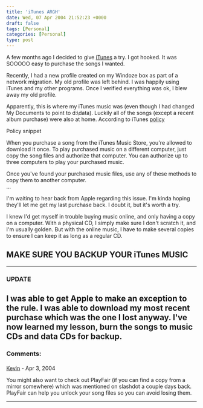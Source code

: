 ```yaml
---
title: 'iTunes ARGH'
date: Wed, 07 Apr 2004 21:52:23 +0000
draft: false
tags: [Personal]
categories: [Personal]
type: post
---
```


A few months ago I decided to give [iTunes](http://www.apple.com/itunes/) a try. I got hooked. It was SOOOOO easy to purchase the songs I wanted.

Recently, I had a new profile created on my Windoze box as part of a network migration. My old profile was left behind. I was happily using iTunes and my other programs. Once I verified everything was ok, I blew away my old profile.

Apparently, this is where my iTunes music was (even though I had changed My Documents to point to d:\\data). Luckily all of the songs (except a recent album purchase) were also at home. According to iTunes [policy](http://docs.info.apple.com/article.html?artnum=93366)

Policy snippet

When you purchase a song from the iTunes Music Store, you're allowed to download it once. To play purchased music on a different computer, just copy the song files and authorize that computer. You can authorize up to three computers to play your purchased music.

Once you've found your purchased music files, use any of these methods to copy them to another computer.  
...

I'm waiting to hear back from Apple regarding this issue. I'm kinda hoping they'll let me get my last purchase back. I doubt it, but it's worth a try.

I knew I'd get myself in trouble buying music online, and only having a copy on a computer. With a physical CD, I simply make sure I don't scratch it, and I'm usually golden. But with the online music, I have to make several copies to ensure I can keep it as long as a regular CD.

MAKE SURE YOU BACKUP YOUR iTunes MUSIC
--------------------------------------

* * *

### UPDATE

  
I was able to get Apple to make an exception to the rule. I was able to download my most recent purchase which was the one I lost anyway. I've now learned my lesson, burn the songs to music CDs and data CDs for backup.
---
### Comments:
#### 
[Kevin]( "") - <time datetime="2004-04-07 21:11:10">Apr 3, 2004</time>

You might also want to check out PlayFair (if you can find a copy from a mirror somewhere) which was mentioned on slashdot a couple days back. PlayFair can help you unlock your song files so you can avoid losing them.
<hr />
